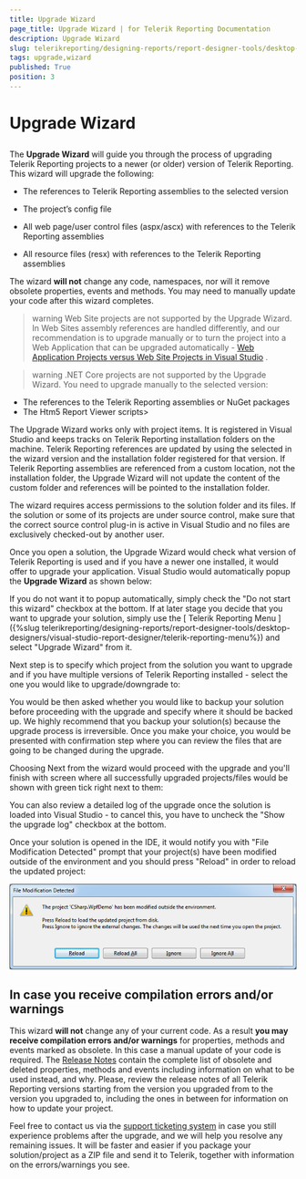 ```yaml
---
title: Upgrade Wizard
page_title: Upgrade Wizard | for Telerik Reporting Documentation
description: Upgrade Wizard
slug: telerikreporting/designing-reports/report-designer-tools/desktop-designers/visual-studio-report-designer/upgrade-wizard
tags: upgrade,wizard
published: True
position: 3
---
```


# Upgrade Wizard



## 

The __Upgrade Wizard__  will guide you through the process of upgrading Telerik Reporting projects to a newer           (or older) version of Telerik Reporting. This wizard will upgrade the following:         

* The references to Telerik Reporting assemblies to the selected version

* The project’s config file

* All web page/user control files (aspx/ascx) with references to the Telerik Reporting assemblies

* All resource files (resx) with references to the Telerik Reporting assemblies

The wizard __will not__  change any code, namespaces, nor will it remove obsolete properties, events           and methods. You may need to manually update your code after this wizard completes.         

>warning Web Site projects are not supported by the Upgrade Wizard. In Web Sites assembly references are handled differently,             and our recommendation is to upgrade manually or to turn the project into a Web Application that can be upgraded automatically -  [Web Application Projects versus Web Site Projects in Visual Studio](https://msdn.microsoft.com/en-us/library/dd547590(v=vs.110).aspx) .           


>warning .NET Core projects are not supported by the Upgrade Wizard. You need to upgrade manually to the selected version:           
* The references to the Telerik Reporting assemblies or NuGet packages
* The Htm5 Report Viewer scripts>


The Upgrade Wizard works only with project items. It is registered in Visual Studio and keeps tracks on Telerik Reporting installation folders on the machine.           Telerik Reporting references are updated by using the selected in the wizard version and the installation folder registered for that version.           If Telerik Reporting assemblies are referenced from a custom location, not the installation folder,           the Upgrade Wizard will not update the content of the custom folder and references will be pointed to the installation folder.         

The wizard requires access permissions to the solution folder and its files. If the solution or some of its projects are           under source control, make sure that the correct source control plug-in is active in Visual Studio and no files are exclusively           checked-out by another user.         

Once you open a solution, the Upgrade Wizard would check what version of Telerik Reporting is used and if you have a newer one           installed, it would offer to upgrade your application. Visual Studio would automatically popup the __Upgrade Wizard__            as shown below:         



If you do not want it to popup automatically, simply check the "Do not start this wizard" checkbox at the bottom. If at later           stage you decide that you want to upgrade your solution, simply use the [             Telerik             Reporting Menu           ]({%slug telerikreporting/designing-reports/report-designer-tools/desktop-designers/visual-studio-report-designer/telerik-reporting-menu%}) and select "Upgrade Wizard" from it.         

Next step is to specify which project from the solution you want to upgrade and if you have multiple versions of Telerik Reporting           installed - select the one you would like to upgrade/downgrade to:         





You would be then asked whether you would like to backup your solution before proceeding with the upgrade and specify where it           should be backed up. We highly recommend that you backup your solution(s) because the upgrade process is irreversible. Once you           make your choice, you would be presented with confirmation step where you can review the files that are going to be changed           during the upgrade.         





Choosing Next from the wizard would proceed with the upgrade and you'll finish with screen where all           successfully upgraded projects/files would be shown with green tick right next to them:         



You can also review a detailed log of the upgrade once the solution is loaded into Visual Studio - to cancel this, you have to           uncheck the "Show the upgrade log" checkbox at the bottom.         

Once your solution is opened in the IDE, it would notify you with "File Modification Detected" prompt that your project(s) have           been modified outside of the environment and you should press "Reload" in order to reload the updated project:         

  

  ![](images/upgwiz5.png)

## In case you receive compilation errors and/or warnings

This wizard __will not__  change any of your current code. As a result __you may receive compilation errors and/or warnings__  for properties, methods and events marked as obsolete. In this case a manual update of your code           is required. The  [Release Notes](http://www.telerik.com/products/reporting/whats-new/release-history.aspx)  contain the complete list of obsolete and deleted properties, methods and events including information           on what to be used instead, and why. Please, review the release notes of all Telerik Reporting versions starting from the version you           upgraded from to the version you upgraded to, including the ones in between for information on how to update your project.         

Feel free to contact us via the  [support ticketing system](http://www.telerik.com/account/support-tickets/available-support-list.aspx)  in case you still experience problems after the upgrade, and we           will help you resolve any remaining issues. It will be faster and easier if you package your solution/project as a ZIP file and           send it to Telerik, together with information on the errors/warnings you see.         
